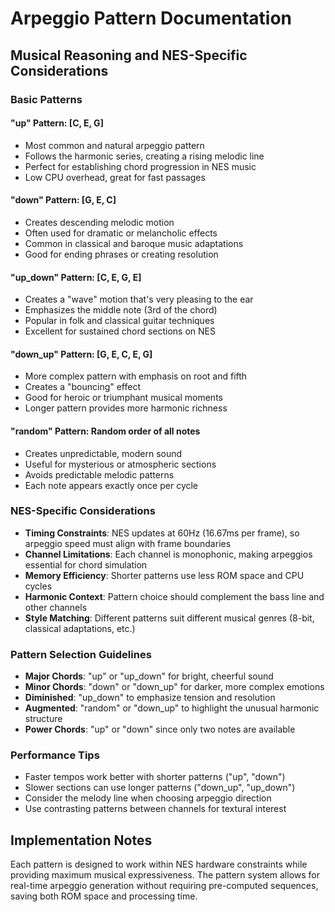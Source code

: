 # Arpeggio Pattern Documentation

## Musical Reasoning and NES-Specific Considerations

### Basic Patterns

#### "up" Pattern: [C, E, G]
- Most common and natural arpeggio pattern
- Follows the harmonic series, creating a rising melodic line
- Perfect for establishing chord progression in NES music
- Low CPU overhead, great for fast passages

#### "down" Pattern: [G, E, C]
- Creates descending melodic motion
- Often used for dramatic or melancholic effects
- Common in classical and baroque music adaptations
- Good for ending phrases or creating resolution

#### "up_down" Pattern: [C, E, G, E]
- Creates a "wave" motion that's very pleasing to the ear
- Emphasizes the middle note (3rd of the chord)
- Popular in folk and classical guitar techniques
- Excellent for sustained chord sections on NES

#### "down_up" Pattern: [G, E, C, E, G]
- More complex pattern with emphasis on root and fifth
- Creates a "bouncing" effect
- Good for heroic or triumphant musical moments
- Longer pattern provides more harmonic richness

#### "random" Pattern: Random order of all notes
- Creates unpredictable, modern sound
- Useful for mysterious or atmospheric sections
- Avoids predictable melodic patterns
- Each note appears exactly once per cycle

### NES-Specific Considerations

- **Timing Constraints**: NES updates at 60Hz (16.67ms per frame), so arpeggio speed must align with frame boundaries
- **Channel Limitations**: Each channel is monophonic, making arpeggios essential for chord simulation
- **Memory Efficiency**: Shorter patterns use less ROM space and CPU cycles
- **Harmonic Context**: Pattern choice should complement the bass line and other channels
- **Style Matching**: Different patterns suit different musical genres (8-bit, classical adaptations, etc.)

### Pattern Selection Guidelines

- **Major Chords**: "up" or "up_down" for bright, cheerful sound
- **Minor Chords**: "down" or "down_up" for darker, more complex emotions  
- **Diminished**: "up_down" to emphasize tension and resolution
- **Augmented**: "random" or "down_up" to highlight the unusual harmonic structure
- **Power Chords**: "up" or "down" since only two notes are available

### Performance Tips

- Faster tempos work better with shorter patterns ("up", "down")
- Slower sections can use longer patterns ("down_up", "up_down")
- Consider the melody line when choosing arpeggio direction
- Use contrasting patterns between channels for textural interest

## Implementation Notes

Each pattern is designed to work within NES hardware constraints while providing maximum musical expressiveness. The pattern system allows for real-time arpeggio generation without requiring pre-computed sequences, saving both ROM space and processing time.